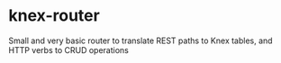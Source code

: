 # knex-router
Small and very basic router to translate REST paths to Knex tables, and HTTP verbs to CRUD operations
